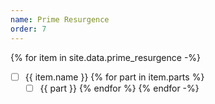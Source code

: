 ```yaml
---
name: Prime Resurgence
order: 7
---
```


{% for item in site.data.prime_resurgence -%}
  - [ ] {{ item.name }}
  {% for part in item.parts %}
    - [ ] {{ part }}
  {% endfor %}
{% endfor -%}
